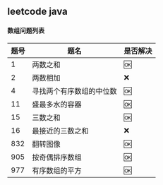 leetcode java
---


#### 数组问题列表

|题号|题名|是否解决|
|---|---|---|
|1|两数之和|:ok:|
|2|两数相加|:x:|
|4|寻找两个有序数组的中位数|:ok:|
|11|盛最多水的容器|:ok:|
|15|三数之和|:ok:|
|16|最接近的三数之和|:x:|
|832|翻转图像|:ok:|
|905|按奇偶排序数组|:ok:|
|977|有序数组的平方|:ok:|
